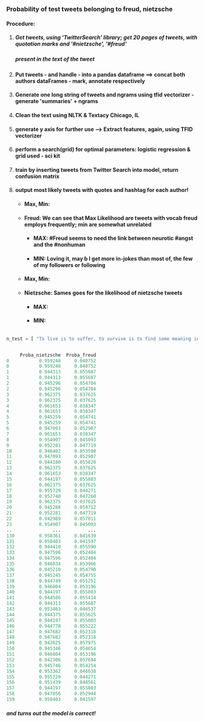 
### Probability of test tweets belonging to freud, nietzsche


#### Procedure:
1. ##### Get tweets, using 'TwitterSearch' library; get 20 pages of tweets, with quotation marks and '#nietzsche', '#freud' 
   ##### present in the text of the tweet
2. #### Put tweets - and handle - into a pandas dataframe ==> concat both authors dataFrames - mark, annotate respectively
3. #### Generate one long string of tweets and ngrams using tfid vectorizer - generate 'summaries' + ngrams
4. #### Clean the text using NLTK & Textacy Chicago, IL
5. #### generate y axis for further use --> Extract features, again, using TFID vectorizer
6. #### perform a search(grid) for optimal parameters: logistic regression & grid used - sci kit
7. #### train by inserting tweets from Twitter Search into model, return confusion matrix
8. #### output most likely tweets with quotes and hashtag for each author!
     * #### Max, Min: 
     * #### Freud: We can see that Max Likelihood are tweets with vocab freud employs frequently; min are somewhat unrelated
         * #### MAX: #Freud seems to need the link between neurotic #angst and the #nonhuman 
         * #### MIN: Loving it, may b I get more in-jokes than most of, the few of my followers or following
      * #### Max, Min: 
      * #### Nietzsche: Sames goes for the likelihood of nietzsche tweets
         * #### MAX: 
         * #### MIN: 
  

```python

n_test = [ "To live is to suffer, to survive is to find some meaning in the suffering."]


     Proba_nietzsche  Proba_freud  
0           0.959248     0.040752  
0           0.959248     0.040752  
1           0.944313     0.055687  
1           0.944313     0.055687  
2           0.945296     0.054704  
2           0.945296     0.054704  
3           0.962375     0.037625  
3           0.962375     0.037625  
4           0.961653     0.038347  
4           0.961653     0.038347  
5           0.945259     0.054741  
5           0.945259     0.054741  
6           0.947093     0.052907  
7           0.961653     0.038347  
8           0.954907     0.045093  
9           0.952281     0.047719  
10          0.946402     0.053598  
11          0.947093     0.052907  
12          0.944180     0.055820  
13          0.962375     0.037625  
14          0.961653     0.038347  
15          0.944197     0.055803  
16          0.962375     0.037625  
17          0.955729     0.044271  
18          0.952740     0.047260  
19          0.962375     0.037625  
20          0.945288     0.054712  
21          0.952281     0.047719  
22          0.942989     0.057011  
23          0.954907     0.045093  
..               ...          ...  
130         0.958361     0.041639  
131         0.958403     0.041597  
132         0.944410     0.055590  
133         0.947596     0.052404  
134         0.947596     0.052404  
135         0.946034     0.053966  
136         0.945210     0.054790  
137         0.945245     0.054755  
138         0.944749     0.055251  
139         0.946804     0.053196  
140         0.944197     0.055803  
141         0.944586     0.055414  
142         0.944313     0.055687  
143         0.953463     0.046537  
144         0.944375     0.055625  
145         0.944197     0.055803  
146         0.944778     0.055222  
147         0.947682     0.052318  
148         0.947682     0.052318  
149         0.942025     0.057975  
150         0.945346     0.054654  
151         0.946804     0.053196  
152         0.942306     0.057694  
153         0.945746     0.054254  
154         0.953362     0.046638  
155         0.955729     0.044271  
156         0.951439     0.048561  
157         0.944197     0.055803  
158         0.947056     0.052944  
159         0.958403     0.041597  
```
##### and turns out the model is correct!
